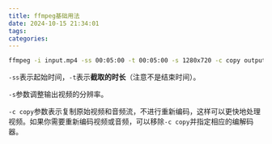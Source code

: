 ```yaml
---
title: ffmpeg基础用法
date: 2024-10-15 21:34:01
tags:
categories:
---
```


<!-- toc -->

```sh
ffmpeg -i input.mp4 -ss 00:05:00 -t 00:05:00 -s 1280x720 -c copy output.mp4
```

`-ss`表示起始时间，`-t`表示**截取的时长**（注意不是结束时间）。

`-s`参数调整输出视频的分辨率。

`-c copy`参数表示复制原始视频和音频流，不进行重新编码，这样可以更快地处理视频。如果你需要重新编码视频或音频，可以移除`-c copy`并指定相应的编解码器。

